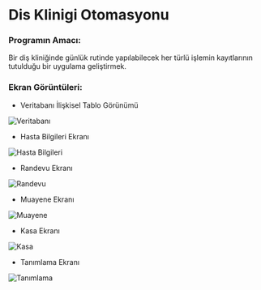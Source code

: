 # Dis Klinigi Otomasyonu
### Programın Amacı:
Bir diş kliniğinde günlük rutinde yapılabilecek her türlü işlemin kayıtlarının tutulduğu bir uygulama geliştirmek.

### Ekran Görüntüleri:

- Veritabanı İlişkisel Tablo Görünümü

![Veritabanı](https://i.imgur.com/57yRliZ.jpg)

- Hasta Bilgileri Ekranı

![Hasta Bilgileri](https://i.imgur.com/IW8tvwj.jpg)

- Randevu Ekranı

![Randevu](https://i.imgur.com/WVcK0Ei.jpg)

- Muayene Ekranı

![Muayene](https://i.imgur.com/bHKezMm.jpg)

- Kasa Ekranı

![Kasa](https://i.imgur.com/fmx9jav.jpg)

- Tanımlama Ekranı

![Tanımlama](https://i.imgur.com/Cq61uFk.png)
